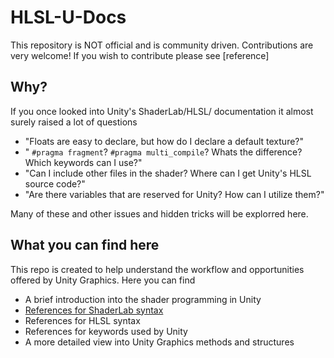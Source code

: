 # HLSL-U-Docs
This repository is NOT official and is community driven. Contributions are very welcome! If you wish to contribute please see [reference]

## Why?
If you once looked into Unity's ShaderLab/HLSL/ documentation it almost surely raised a lot of questions   
- "Floats are easy to declare, but how do I declare a default texture?"
- "
```#pragma fragment```?
```#pragma multi_compile```?
Whats the difference? Which keywords can I use?"
- "Can I include other files in the shader? Where can I get Unity's HLSL source code?"
- "Are there variables that are reserved for Unity? How can I utilize them?" 

Many of these and other issues and hidden tricks will be explorred here.
## What you can find here
This repo is created to help understand the workflow and opportunities offered by Unity Graphics. Here you can find
- A brief introduction into the shader programming in Unity
- [References for ShaderLab syntax](./ShaderLab/About.md)
- References for HLSL syntax
- References for keywords used by Unity
- A more detailed view into Unity Graphics methods and structures
